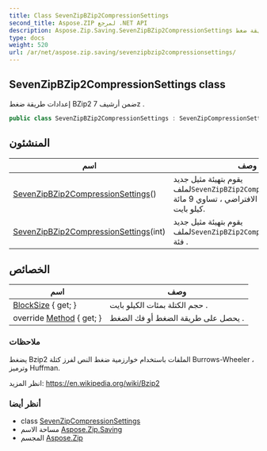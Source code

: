 ```yaml
---
title: Class SevenZipBZip2CompressionSettings
second_title: Aspose.ZIP لمرجع .NET API
description: Aspose.Zip.Saving.SevenZipBZip2CompressionSettings فصل. إعدادات طريقة ضغط BZip2 ضمن أرشيف 7z .
type: docs
weight: 520
url: /ar/net/aspose.zip.saving/sevenzipbzip2compressionsettings/
---
```

## SevenZipBZip2CompressionSettings class

إعدادات طريقة ضغط BZip2 ضمن أرشيف 7z .

```csharp
public class SevenZipBZip2CompressionSettings : SevenZipCompressionSettings
```

## المنشئون

| اسم | وصف |
| --- | --- |
| [SevenZipBZip2CompressionSettings](sevenzipbzip2compressionsettings/#constructor)() | يقوم بتهيئة مثيل جديد لملف`SevenZipBZip2CompressionSettings` فئة بحجم الكتلة الافتراضي ، تساوي 9 مائة كيلو بايت. |
| [SevenZipBZip2CompressionSettings](sevenzipbzip2compressionsettings/#constructor_1)(int) | يقوم بتهيئة مثيل جديد لملف`SevenZipBZip2CompressionSettings` فئة . |

## الخصائص

| اسم | وصف |
| --- | --- |
| [BlockSize](../../aspose.zip.saving/sevenzipbzip2compressionsettings/blocksize/) { get; } | حجم الكتلة بمئات الكيلو بايت . |
| override [Method](../../aspose.zip.saving/sevenzipbzip2compressionsettings/method/) { get; } | يحصل على طريقة الضغط أو فك الضغط . |

### ملاحظات

يضغط Bzip2 الملفات باستخدام خوارزمية ضغط النص لفرز كتلة Burrows-Wheeler ، وترميز Huffman.

انظر المزيد: https://en.wikipedia.org/wiki/Bzip2

### أنظر أيضا

* class [SevenZipCompressionSettings](../sevenzipcompressionsettings/)
* مساحة الاسم [Aspose.Zip.Saving](../../aspose.zip.saving/)
* المجسم [Aspose.Zip](../../)


